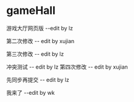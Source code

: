 # gameHall
游戏大厅网页版
--edit by lz

第二次修改
-- edit by xujian

第三次修改
-- edit by lz

冲突测试
-- edit by lz
第四次修改
-- edit by xujian

先同步再提交
-- edit by lz

我来了
--edit by wk
